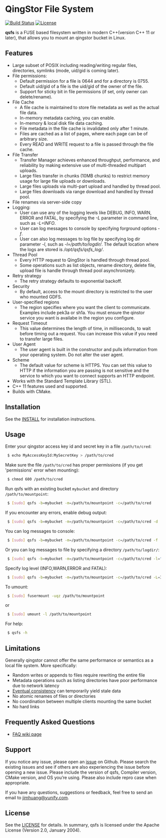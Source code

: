 # QingStor File System

[![Build Status](https://travis-ci.org/jimhuaang/qsfs.svg?branch=master)][build link]
[![License](http://img.shields.io/badge/license-apache%20v2-blue.svg)][license link]

**qsfs** is a FUSE based filesystem written in modern C++(version C++ 11 or later), that allows you to mount an qingstor bucket in Linux.


## Features

- Large subset of POSIX including reading/writing regular files, directories, symlinks 
  (mode, uid/gid is coming later).
- File permissions:
  - Default permission for a file is 0644 and for a directory is 0755.
  - Default uid/gid of a file is the uid/gid of the owner of the file.
  - Support for sticky bit in file permissions (if set, only owner can delete/rename).
- File Cache
  - A file cache is maintained to store file metadata as well as the actual file data.
  - In-memory metadata caching, you can enable.
  - In-memory & local disk file data caching.
  - File metadata in the file cache is invalidated only after 1 minute.
  - Files are cached as a list of pages, where each page can be of arbitrary size.
  - Every READ and WRITE request to a file is passed through the file cache.
- File Transfer
  - Transfer Manager achieves enhanced throughput, performance, and reliability by making extensive use of multi-threaded multipart uploads.
  - Large files transfer in chunks (10MB chunks) to restrict memory usage for large file uploads or downloads.
  - Large files uploads via multi-part upload and handled by thread pool.
  - Large files downloads via range download and handled by thread pool.
- File renames via server-side copy
- Logging:
  - User can use any of the logging levels like DEBUG, INFO, WARN, ERROR and FATAL, by specifying the *-L* parameter in command line, such as *-L=INFO*.
  - User can log messages to console by specifying forground options *-f*.
  - User can also log messages to log file by specifying log dir parameter *-l*, such as
  *-l=/path/to/logdir/*.  The default location where the logs are stored is */opt/qsfs/qsfs_log/*.
- Thread Pool
  - Every HTTP request to QingStor is handled through thread pool.
  - Some operations such as list objects, rename directory, delete file, upload file is
  handle through thread pool asynchronizely.
- Retry strategy
  - The retry strategy defaults to exponential backoff.
- Security
  - By default, access to the mount directory is restricted to the user who mounted GDFS.
- User-specified regions
  - The region specifies where you want the client to communicate. Examples include pek3a or sh1a. You must ensure the qinstor service you want is availabe in the region you configure.
- Request Timeout
  - This value determines the length of time, in milliseconds, to wait before timing out a request. You can increase this value if you need to transfer large files.
- User Agent
  - The user agent is built in the constructor and pulls information from your operating system. Do not alter the user agent.
- Scheme
  - The default value for scheme is HTTPS. You can set this value to HTTP if the information you are passing is not sensitive and the service to which you want to connect supports an HTTP endpoint.
- Works with the Standard Template Library (STL).
- C++ 11 features used and supported.
- Builds with CMake.


## Installation

See the [INSTALL][install link] for installation instructions.


## Usage

Enter your qingstor access key id and secret key in a file `/path/to/cred`:
```sh
 $ echo MyAccessKeyId:MySecretKey > /path/to/cred
```

Make sure the file `/path/to/cred` has proper permissions (if you get 'permissions' error when mounting):
```sh
 $ chmod 600 /path/to/cred
```

Run qsfs with an existing bucket `mybucket` and directory `/path/to/mountpoint`:
```sh
 $ [sudo] qsfs -b=mybucket -m=/path/to/mountpoint -c=/path/to/cred
```

If you encounter any errors, enable debug output:
```sh
 $ [sudo] qsfs -b=mybucket -m=/path/to/mountpoint -c=/path/to/cred -d
```

You can log messages to console:
```sh
 $ [sudo] qsfs -b=mybucket -m=/path/to/mountpoint -c=/path/to/cred -f
```

Or you can log messages to file by specifying a directory `/path/to/logdir/`:
```sh
 $ [sudo] qsfs -b=mybucket -m=/path/to/mountpoint -c=/path/to/cred -l="/path/to/logdir/"
```

Specify log level (INFO,WARN,ERROR and FATAL):
```sh
 $ [sudo] qsfs -b=mybucket -m=/path/to/mountpoint -c=/path/to/cred -L=INFO -d
```

To umount:
```sh
 $ [sudo] fusermount -uqz /path/to/mountpoint
```
  or
```sh
 $ [sudo] umount -l /path/to/mountpoint
```

For help:
```sh
 $ qsfs -h
```

## Limitations

Generally qingstor cannot offer the same performance or semantics as a local file system.  More specifically:
- Random writes or appends to files require rewriting the entire file
- Metadata operations such as listing directories have poor performance due to network latency
- [Eventual consistency][eventual consistency wiki] can temporarily yield stale data
- No atomic renames of files or directories
- No coordination between multiple clients mounting the same bucket
- No hard links


## Frequently Asked Questions

- [FAQ wiki page][faq wiki link]


## Support

If you notice any issue, please open an [issue][issue link] on Github. Please search the existing issues and see if others are also experiencing the issue before opening a new issue. Please include the version of qsfs, Compiler version, CMake version, and OS you’re using. Please also include repro case when appropriate.

If you have any questions, suggestions or feedback, feel free to send an email to <jimhuang@yunify.com>.


## License

See the [LICENSE][license link] for details. In summary, qsfs is licensed under the Apache License (Version 2.0, January 2004).


[build link]: https://travis-ci.org/jimhuaang/qsfs
[eventual consistency wiki]: https://en.wikipedia.org/wiki/Eventual_consistency
[faq wiki link]: https://github.com/jimhuaang/qsfs/wiki/FAQ
[install link]: https://github.com/jimhuaang/qsfs/blob/master/INSTALL.md
[issue link]: https://github.com/jimhuaang/qsfs/issues
[license link]: https://github.com/jimhuaang/qsfs/blob/master/COPYING